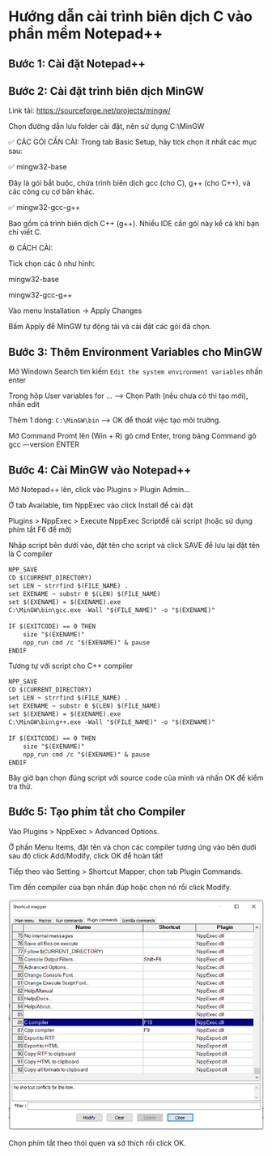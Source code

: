 # Hướng dẫn cài trình biên dịch C vào phần mềm Notepad++

## Bước 1: Cài đặt Notepad++

## Bước 2: Cài đặt trình biên dịch MinGW 

Link tải: https://sourceforge.net/projects/mingw/

Chọn đường dẫn lưu folder cài đặt, nên sử dụng C:\MinGW

✅ CÁC GÓI CẦN CÀI:
Trong tab Basic Setup, hãy tick chọn ít nhất các mục sau:

✅ mingw32-base

Đây là gói bắt buộc, chứa trình biên dịch gcc (cho C), g++ (cho C++), và các công cụ cơ bản khác.

✅ mingw32-gcc-g++

Bao gồm cả trình biên dịch C++ (g++). Nhiều IDE cần gói này kể cả khi bạn chỉ viết C.

⚙️ CÁCH CÀI:

Tick chọn các ô như hình:

mingw32-base

mingw32-gcc-g++

Vào menu Installation → Apply Changes

Bấm Apply để MinGW tự động tải và cài đặt các gói đã chọn.

## Bước 3: Thêm Environment Variables cho MinGW

Mở Windown Search tìm kiếm `Edit the system environment variables` nhấn enter

Trong hộp User variables for ... --> Chọn Path (nếu chưa có thi tạo mới), nhấn edit 

Thêm 1 dòng: `C:\MinGW\bin` --> OK để thoát việc tạo môi trường.

Mở Command Promt lên (Win + R) gõ cmd Enter, trong bảng Command gõ gcc –-version ENTER

## Bước 4: Cài MinGW vào Notepad++

Mở Notepad++ lên, click vào Plugins > Plugin Admin...

Ở tab Available, tìm NppExec vào click Install để cài đặt

Plugins > NppExec > Execute NppExec Scriptđể cài script (hoặc sử dụng phím tắt F6 để mở)

Nhập script bên dưới vào, đặt tên cho script và click SAVE để lưu lại đặt tên là C compiler

```script
NPP_SAVE
CD $(CURRENT_DIRECTORY)
set LEN ~ strrfind $(FILE_NAME) .
set EXENAME ~ substr 0 $(LEN) $(FILE_NAME)
set $(EXENAME) = $(EXENAME).exe
C:\MinGW\bin\gcc.exe -Wall "$(FILE_NAME)" -o "$(EXENAME)"

IF $(EXITCODE) == 0 THEN
    size "$(EXENAME)"
    npp_run cmd /c "$(EXENAME)" & pause
ENDIF
```

Tương tự với script cho C++ compiler

```script
NPP_SAVE
CD $(CURRENT_DIRECTORY)
set LEN ~ strrfind $(FILE_NAME) .
set EXENAME ~ substr 0 $(LEN) $(FILE_NAME)
set $(EXENAME) = $(EXENAME).exe
C:\MinGW\bin\g++.exe -Wall "$(FILE_NAME)" -o "$(EXENAME)"

IF $(EXITCODE) == 0 THEN
    size "$(EXENAME)"
    npp_run cmd /c "$(EXENAME)" & pause
ENDIF
```

Bây giờ bạn chọn đúng script với source code của mình và nhấn OK để kiểm tra thử.

## Bước 5: Tạo phím tắt cho Compiler

Vào Plugins > NppExec > Advanced Options.

Ở phần Menu Items, đặt tên và chọn các compiler tương ứng vào bên dưới sau đó click Add/Modify, click OK để hoàn tất!

Tiếp theo vào Setting > Shortcut Mapper, chọn tab Plugin Commands.

Tìm đến compiler của bạn nhấn đúp hoặc chọn nó rồi click Modify.

![alt](Shortcut_mapper_NPP.png)

Chọn phím tắt theo thói quen và sở thích rồi click OK.

